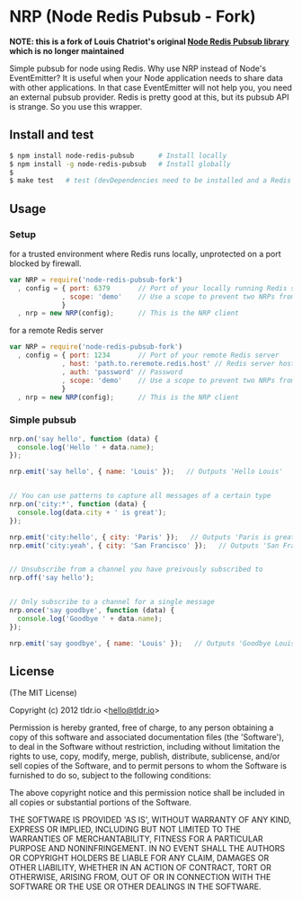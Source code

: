 NRP (Node Redis Pubsub - Fork)
=================

**NOTE: this is a fork of Louis Chatriot's original [Node Redis Pubsub library](https://github.com/louischatriot/node-redis-pubsub) which is no longer maintained**

Simple pubsub for node using Redis. Why use NRP instead of Node's EventEmitter? It is useful when
your Node application needs to share data with other applications. In that case EventEmitter will not
help you, you need an external pubsub provider. Redis is pretty good at this, but its pubsub API
is strange. So you use this wrapper.

## Install and test
```bash
$ npm install node-redis-pubsub      # Install locally
$ npm install -g node-redis-pubsub   # Install globally
$
$ make test   # test (devDependencies need to be installed and a Redis server up)
```

## Usage
### Setup
for a trusted environment where Redis runs locally, unprotected on a port blocked by firewall.

```javascript
var NRP = require('node-redis-pubsub-fork')
  , config = { port: 6379       // Port of your locally running Redis server
             , scope: 'demo'    // Use a scope to prevent two NRPs from sharing messages
             }
  , nrp = new NRP(config);      // This is the NRP client
```

for a remote Redis server

```javascript
var NRP = require('node-redis-pubsub-fork')
  , config = { port: 1234       // Port of your remote Redis server
             , host: 'path.to.reremote.redis.host' // Redis server host, defaults to 127.0.0.1
             , auth: 'password' // Password
             , scope: 'demo'    // Use a scope to prevent two NRPs from sharing messages
             }
  , nrp = new NRP(config);      // This is the NRP client
```

### Simple pubsub

```javascript
nrp.on('say hello', function (data) {
  console.log('Hello ' + data.name);
});

nrp.emit('say hello', { name: 'Louis' });   // Outputs 'Hello Louis'


// You can use patterns to capture all messages of a certain type
nrp.on('city:*', function (data) {
  console.log(data.city + ' is great');
});

nrp.emit('city:hello', { city: 'Paris' });   // Outputs 'Paris is great'
nrp.emit('city:yeah', { city: 'San Francisco' });   // Outputs 'San Francisco is great'


// Unsubscribe from a channel you have preivously subscribed to
nrp.off('say hello');


// Only subscribe to a channel for a single message
nrp.once('say goodbye', function (data) {
  console.log('Goodbye ' + data.name);
});

nrp.emit('say goodbye', { name: 'Louis' });   // Outputs 'Goodbye Louis' then unsubscribes from future messages on this channel
```


## License

(The MIT License)

Copyright (c) 2012 tldr.io &lt;hello@tldr.io&gt;

Permission is hereby granted, free of charge, to any person obtaining
a copy of this software and associated documentation files (the
'Software'), to deal in the Software without restriction, including
without limitation the rights to use, copy, modify, merge, publish,
distribute, sublicense, and/or sell copies of the Software, and to
permit persons to whom the Software is furnished to do so, subject to
the following conditions:

The above copyright notice and this permission notice shall be
included in all copies or substantial portions of the Software.

THE SOFTWARE IS PROVIDED 'AS IS', WITHOUT WARRANTY OF ANY KIND,
EXPRESS OR IMPLIED, INCLUDING BUT NOT LIMITED TO THE WARRANTIES OF
MERCHANTABILITY, FITNESS FOR A PARTICULAR PURPOSE AND NONINFRINGEMENT.
IN NO EVENT SHALL THE AUTHORS OR COPYRIGHT HOLDERS BE LIABLE FOR ANY
CLAIM, DAMAGES OR OTHER LIABILITY, WHETHER IN AN ACTION OF CONTRACT,
TORT OR OTHERWISE, ARISING FROM, OUT OF OR IN CONNECTION WITH THE
SOFTWARE OR THE USE OR OTHER DEALINGS IN THE SOFTWARE.
